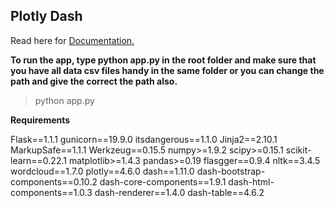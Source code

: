 ## Plotly Dash
Read here for [Documentation.](https://dash.plotly.com/)

**To run the app, type python app.py in the root folder and make sure that you have all data csv files handy in the same folder or you can change the path and give the correct the path also.**

> python app.py

**Requirements**

Flask==1.1.1
gunicorn==19.9.0
itsdangerous==1.1.0
Jinja2==2.10.1
MarkupSafe==1.1.1
Werkzeug==0.15.5
numpy>=1.9.2
scipy>=0.15.1
scikit-learn==0.22.1
matplotlib>=1.4.3
pandas>=0.19
flasgger==0.9.4
nltk==3.4.5
wordcloud==1.7.0
plotly==4.6.0
dash==1.11.0
dash-bootstrap-components==0.10.2
dash-core-components==1.9.1
dash-html-components==1.0.3
dash-renderer==1.4.0
dash-table==4.6.2

